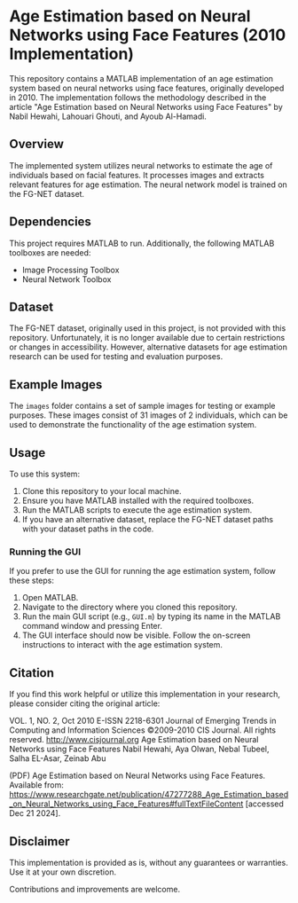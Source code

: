 # Age Estimation based on Neural Networks using Face Features (2010 Implementation)

This repository contains a MATLAB implementation of an age estimation system based on neural networks using face features, originally developed in 2010. The implementation follows the methodology described in the article "Age Estimation based on Neural Networks using Face Features" by Nabil Hewahi, Lahouari Ghouti, and Ayoub Al-Hamadi.

## Overview
The implemented system utilizes neural networks to estimate the age of individuals based on facial features. It processes images and extracts relevant features for age estimation. The neural network model is trained on the FG-NET dataset.

## Dependencies
This project requires MATLAB to run. Additionally, the following MATLAB toolboxes are needed:
- Image Processing Toolbox
- Neural Network Toolbox

## Dataset
The FG-NET dataset, originally used in this project, is not provided with this repository. Unfortunately, it is no longer available due to certain restrictions or changes in accessibility. However, alternative datasets for age estimation research can be used for testing and evaluation purposes.

## Example Images
The `images` folder contains a set of sample images for testing or example purposes. These images consist of 31 images of 2 individuals, which can be used to demonstrate the functionality of the age estimation system.

## Usage
To use this system:
1. Clone this repository to your local machine.
2. Ensure you have MATLAB installed with the required toolboxes.
3. Run the MATLAB scripts to execute the age estimation system.
4. If you have an alternative dataset, replace the FG-NET dataset paths with your dataset paths in the code.

### Running the GUI
If you prefer to use the GUI for running the age estimation system, follow these steps:
1. Open MATLAB.
2. Navigate to the directory where you cloned this repository.
3. Run the main GUI script (e.g., `GUI.m`) by typing its name in the MATLAB command window and pressing Enter.
4. The GUI interface should now be visible. Follow the on-screen instructions to interact with the age estimation system.

## Citation
If you find this work helpful or utilize this implementation in your research, please consider citing the original article:

VOL. 1, NO. 2, Oct 2010 E-ISSN 2218-6301 Journal of Emerging Trends in Computing and Information Sciences ©2009-2010 CIS Journal. All rights reserved. http://www.cisjournal.org Age Estimation based on Neural Networks using Face Features Nabil Hewahi, Aya Olwan, Nebal Tubeel, Salha EL-Asar, Zeinab Abu

(PDF) Age Estimation based on Neural Networks using Face Features. Available from: https://www.researchgate.net/publication/47277288_Age_Estimation_based_on_Neural_Networks_using_Face_Features#fullTextFileContent [accessed Dec 21 2024].


## Disclaimer
This implementation is provided as is, without any guarantees or warranties. Use it at your own discretion.

Contributions and improvements are welcome.
